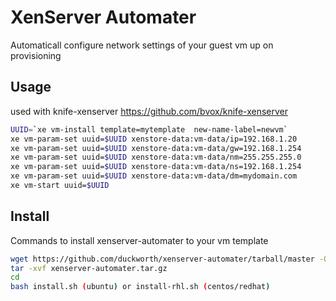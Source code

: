 # XenServer Automater

Automaticall configure network settings of your guest vm up on provisioning

## Usage

used with knife-xenserver https://github.com/bvox/knife-xenserver


```sh
UUID=`xe vm-install template=mytemplate  new-name-label=newvm`
xe vm-param-set uuid=$UUID xenstore-data:vm-data/ip=192.168.1.20
xe vm-param-set uuid=$UUID xenstore-data:vm-data/gw=192.168.1.254
xe vm-param-set uuid=$UUID xenstore-data:vm-data/nm=255.255.255.0
xe vm-param-set uuid=$UUID xenstore-data:vm-data/ns=192.168.1.254
xe vm-param-set uuid=$UUID xenstore-data:vm-data/dm=mydomain.com
xe vm-start uuid=$UUID
```

## Install

Commands to install xenserver-automater to your vm template

```sh
wget https://github.com/duckworth/xenserver-automater/tarball/master -O xenserver-automater.tar.gz
tar -xvf xenserver-automater.tar.gz
cd 
bash install.sh (ubuntu) or install-rhl.sh (centos/redhat)
```
